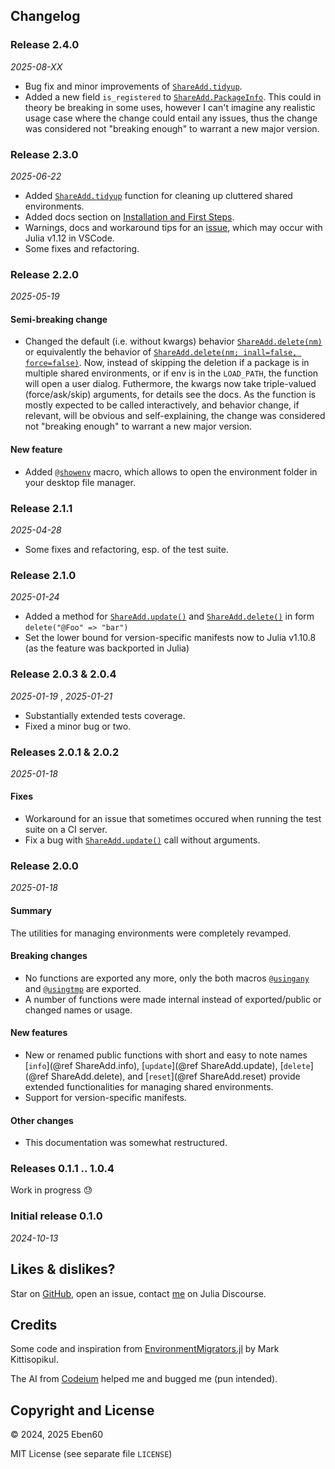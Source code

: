 ## Changelog

### Release 2.4.0

_2025-08-XX_ 

- Bug fix and minor improvements of [`ShareAdd.tidyup`](@ref).
- Added a new field `is_registered` to [`ShareAdd.PackageInfo`](@ref). This could in theory be breaking in some uses, however I can't imagine any realistic usage case where the change could entail any issues, thus the change was considered not "breaking enough" to warrant a new major version.

### Release 2.3.0

_2025-06-22_ 

- Added [`ShareAdd.tidyup`](@ref) function for cleaning up cluttered shared environments.
- Added docs section on [Installation and First Steps](@ref "Installation and first steps").
- Warnings, docs and workaround tips for an [issue](@ref "Note for Julia v1.12 in VSCode"), which may occur with Julia v1.12 in VSCode.
- Some fixes and refactoring.

### Release 2.2.0

_2025-05-19_ 

#### Semi-breaking change

- Changed the default (i.e. without kwargs) behavior [`ShareAdd.delete(nm)`](@ref) or equivalently the behavior of [`ShareAdd.delete(nm; inall=false, force=false)`](@ref). Now, instead of skipping the deletion if a package is in multiple shared environments, or if env is in the `LOAD_PATH`, the function will open a user dialog. Futhermore, the kwargs now take triple-valued (force/ask/skip) arguments, for details see the docs. As the function is mostly expected to be called interactively, and behavior change, if relevant, will be obvious and self-explaining, the change was considered not "breaking enough" to warrant a new major version.

#### New feature

- Added [`@showenv`](@ref) macro, which allows to open the environment folder in your desktop file manager.

### Release 2.1.1

_2025-04-28_ 

- Some fixes and refactoring, esp. of the test suite.

### Release 2.1.0

_2025-01-24_ 

- Added a method for [`ShareAdd.update()`](@ref) and [`ShareAdd.delete()`](@ref) in form `delete("@Foo" => "bar")`
- Set the lower bound for version-specific manifests now to Julia v1.10.8 (as the feature was backported in Julia)

### Release 2.0.3 & 2.0.4

_2025-01-19_ , _2025-01-21_

- Substantially extended tests coverage. 
- Fixed a minor bug or two.

### Releases 2.0.1 & 2.0.2

_2025-01-18_ 

#### Fixes

- Workaround for an issue that sometimes occured when running the test suite on a CI server. 
- Fix a bug with [`ShareAdd.update()`](@ref) call without arguments.

### Release 2.0.0

_2025-01-18_ 

#### Summary

The utilities for managing environments were completely revamped.

#### Breaking changes

- No functions are exported any more, only the both macros [`@usingany`](@ref) and [`@usingtmp`](@ref) are exported.
- A number of functions were made internal instead of exported/public or changed names or usage.

#### New features

- New or renamed public functions with short and easy to note names [`info`](@ref ShareAdd.info), [`update`](@ref ShareAdd.update), [`delete`](@ref ShareAdd.delete), and [`reset`](@ref ShareAdd.reset) provide extended functionalities for managing shared environments.
- Support for version-specific manifests.

#### Other changes

- This documentation was somewhat restructured.

### Releases 0.1.1 .. 1.0.4

Work in progress 😓

### Initial release  0.1.0

_2024-10-13_


## Likes & dislikes?

Star on [GitHub](https://github.com/Eben60/ShareAdd.jl), open an issue, contact [me](https://discourse.julialang.org/u/eben60/summary) on Julia Discourse.

## Credits

Some code and inspiration from [EnvironmentMigrators.jl](https://github.com/mkitti/EnvironmentMigrators.jl) by Mark Kittisopikul. 

The AI from [Codeium](https://codeium.com/) helped me and bugged me (pun intended).

## Copyright and License

© 2024, 2025 Eben60

MIT License (see separate file `LICENSE`)
